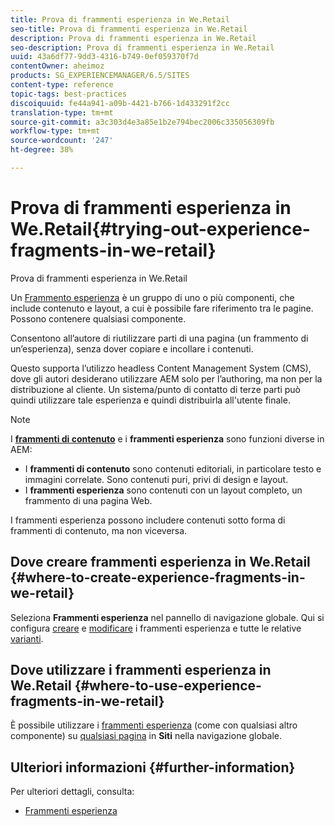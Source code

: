 ```yaml
---
title: Prova di frammenti esperienza in We.Retail
seo-title: Prova di frammenti esperienza in We.Retail
description: Prova di frammenti esperienza in We.Retail
seo-description: Prova di frammenti esperienza in We.Retail
uuid: 43a6df77-9dd3-4316-b749-0ef059370f7d
contentOwner: aheimoz
products: SG_EXPERIENCEMANAGER/6.5/SITES
content-type: reference
topic-tags: best-practices
discoiquuid: fe44a941-a09b-4421-b766-1d433291f2cc
translation-type: tm+mt
source-git-commit: a3c303d4e3a85e1b2e794bec2006c335056309fb
workflow-type: tm+mt
source-wordcount: '247'
ht-degree: 38%

---
```



# Prova di frammenti esperienza in We.Retail{#trying-out-experience-fragments-in-we-retail}

Prova di frammenti esperienza in We.Retail

Un [Frammento esperienza](/help/sites-authoring/experience-fragments.md) è un gruppo di uno o più componenti, che include contenuto e layout, a cui è possibile fare riferimento tra le pagine. Possono contenere qualsiasi componente.

Consentono all’autore di riutilizzare parti di una pagina (un frammento di un’esperienza), senza dover copiare e incollare i contenuti.

Questo supporta l’utilizzo headless Content Management System (CMS), dove gli autori desiderano utilizzare AEM solo per l’authoring, ma non per la distribuzione al cliente. Un sistema/punto di contatto di terze parti può quindi utilizzare tale esperienza e quindi distribuirla all&#39;utente finale.

>[!NOTE]
>
>I **[frammenti di contenuto](/help/sites-developing/we-retail-content-fragments.md)** e i **frammenti esperienza** sono funzioni diverse in AEM:
>
>* I **frammenti di contenuto** sono contenuti editoriali, in particolare testo e immagini correlate. Sono contenuti puri, privi di design e layout.
>* I **frammenti esperienza** sono contenuti con un layout completo, un frammento di una pagina Web.

>
>
I frammenti esperienza possono includere contenuti sotto forma di frammenti di contenuto, ma non viceversa.

## Dove creare frammenti esperienza in We.Retail {#where-to-create-experience-fragments-in-we-retail}

Seleziona **Frammenti esperienza** nel pannello di navigazione globale. Qui si configura [creare](/help/sites-authoring/experience-fragments.md#creating-an-experience-fragment) e [modificare](/help/sites-authoring/experience-fragments.md#editing-your-experience-fragment) i frammenti esperienza e tutte le relative [varianti](/help/sites-authoring/experience-fragments.md#creating-an-experience-fragment-variation).

## Dove utilizzare i frammenti esperienza in We.Retail {#where-to-use-experience-fragments-in-we-retail}

È possibile utilizzare i [frammenti esperienza](/help/sites-authoring/experience-fragments.md#using-your-experience-fragment) (come con qualsiasi altro componente) su [qualsiasi pagina](/help/sites-authoring/editing-content.md) in **Siti** nella navigazione globale.

## Ulteriori informazioni {#further-information}

Per ulteriori dettagli, consulta:

* [Frammenti esperienza](/help/sites-authoring/experience-fragments.md)

